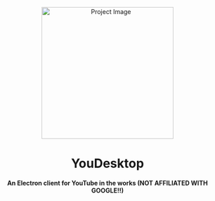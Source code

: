 <p align="center">
  <img src="https://github.com/toperri/ytdesktop/assets/165917617/f590af3b-c1fd-4ed8-ae9c-a7fa1bcdd85d" alt="Project Image" width="300"/>
</p>

<h1 align="center">YouDesktop</h1>
<p align="center"><b>An Electron client for YouTube in the works (NOT AFFILIATED WITH GOOGLE!!)</b></p>
